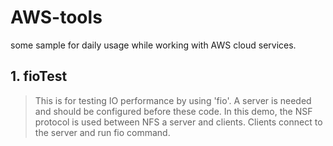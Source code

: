 # AWS-tools
some sample for daily usage while working with AWS cloud services.

## 1. fioTest
>This is for testing IO performance by using 'fio'. A server is needed and should be configured before these code. In this demo, the NSF protocol is used between NFS a server and clients. Clients connect to the server and run fio command. 

